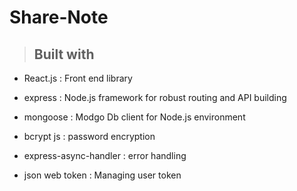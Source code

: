 # Share-Note 


> ## Built with

* React.js : Front end library

* express : Node.js framework for robust routing and API building

* mongoose : Modgo Db client for Node.js environment

* bcrypt js : password encryption

* express-async-handler : error handling

* json web token : Managing user token